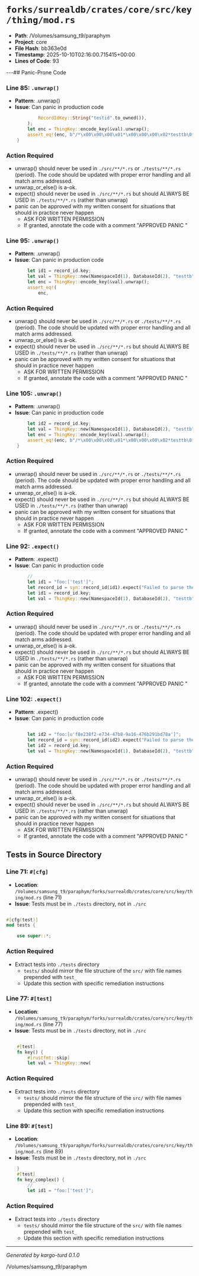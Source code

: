 # `forks/surrealdb/crates/core/src/key/thing/mod.rs`

- **Path**: /Volumes/samsung_t9/paraphym
- **Project**: core
- **File Hash**: bb363e0d  
- **Timestamp**: 2025-10-10T02:16:00.715415+00:00  
- **Lines of Code**: 93

---## Panic-Prone Code


### Line 85: `.unwrap()`

- **Pattern**: .unwrap()
- **Issue**: Can panic in production code

```rust
			RecordIdKey::String("testid".to_owned()),
		);
		let enc = ThingKey::encode_key(&val).unwrap();
		assert_eq!(enc, b"/*\x00\x00\x00\x01*\x00\x00\x00\x02*testtb\0*\0\0\0\x01testid\0");
	}
```

### Action Required

- unwrap() should never be used in `./src/**/*.rs` or `./tests/**/*.rs` (period). The code should be updated with proper error handling and all match arms addressed.
- unwrap_or_else() is a-ok. 
- expect() should never be used in `./src/**/*.rs` but should ALWAYS BE USED in `./tests/**/*.rs` (rather than unwrap)
- panic can be approved with my written consent for situations that should in practice never happen  
  - ASK FOR WRITTEN PERMISSION
  - If granted, annotate the code with a comment "APPROVED PANIC "


### Line 95: `.unwrap()`

- **Pattern**: .unwrap()
- **Issue**: Can panic in production code

```rust
		let id1 = record_id.key;
		let val = ThingKey::new(NamespaceId(1), DatabaseId(2), "testtb", id1);
		let enc = ThingKey::encode_key(&val).unwrap();
		assert_eq!(
			enc,
```

### Action Required

- unwrap() should never be used in `./src/**/*.rs` or `./tests/**/*.rs` (period). The code should be updated with proper error handling and all match arms addressed.
- unwrap_or_else() is a-ok. 
- expect() should never be used in `./src/**/*.rs` but should ALWAYS BE USED in `./tests/**/*.rs` (rather than unwrap)
- panic can be approved with my written consent for situations that should in practice never happen  
  - ASK FOR WRITTEN PERMISSION
  - If granted, annotate the code with a comment "APPROVED PANIC "


### Line 105: `.unwrap()`

- **Pattern**: .unwrap()
- **Issue**: Can panic in production code

```rust
		let id2 = record_id.key;
		let val = ThingKey::new(NamespaceId(1), DatabaseId(2), "testtb", id2);
		let enc = ThingKey::encode_key(&val).unwrap();
		assert_eq!(enc, b"/*\x00\x00\x00\x01*\x00\x00\x00\x02*testtb\0*\0\0\0\x03\0\0\0\x07\0\0\0\0\0\0\0\x10\xf8\xe2\x38\xf2\xe7\x34\x47\xb8\x9a\x16\x47\x6b\x29\x1b\xd7\x8a\x01");
	}
```

### Action Required

- unwrap() should never be used in `./src/**/*.rs` or `./tests/**/*.rs` (period). The code should be updated with proper error handling and all match arms addressed.
- unwrap_or_else() is a-ok. 
- expect() should never be used in `./src/**/*.rs` but should ALWAYS BE USED in `./tests/**/*.rs` (rather than unwrap)
- panic can be approved with my written consent for situations that should in practice never happen  
  - ASK FOR WRITTEN PERMISSION
  - If granted, annotate the code with a comment "APPROVED PANIC "


### Line 92: `.expect()`

- **Pattern**: .expect()
- **Issue**: Can panic in production code

```rust
		//
		let id1 = "foo:['test']";
		let record_id = syn::record_id(id1).expect("Failed to parse the ID");
		let id1 = record_id.key;
		let val = ThingKey::new(NamespaceId(1), DatabaseId(2), "testtb", id1);
```

### Action Required

- unwrap() should never be used in `./src/**/*.rs` or `./tests/**/*.rs` (period). The code should be updated with proper error handling and all match arms addressed.
- unwrap_or_else() is a-ok. 
- expect() should never be used in `./src/**/*.rs` but should ALWAYS BE USED in `./tests/**/*.rs` (rather than unwrap)
- panic can be approved with my written consent for situations that should in practice never happen  
  - ASK FOR WRITTEN PERMISSION
  - If granted, annotate the code with a comment "APPROVED PANIC "


### Line 102: `.expect()`

- **Pattern**: .expect()
- **Issue**: Can panic in production code

```rust

		let id2 = "foo:[u'f8e238f2-e734-47b8-9a16-476b291bd78a']";
		let record_id = syn::record_id(id2).expect("Failed to parse the ID");
		let id2 = record_id.key;
		let val = ThingKey::new(NamespaceId(1), DatabaseId(2), "testtb", id2);
```

### Action Required

- unwrap() should never be used in `./src/**/*.rs` or `./tests/**/*.rs` (period). The code should be updated with proper error handling and all match arms addressed.
- unwrap_or_else() is a-ok. 
- expect() should never be used in `./src/**/*.rs` but should ALWAYS BE USED in `./tests/**/*.rs` (rather than unwrap)
- panic can be approved with my written consent for situations that should in practice never happen  
  - ASK FOR WRITTEN PERMISSION
  - If granted, annotate the code with a comment "APPROVED PANIC "

## Tests in Source Directory


### Line 71: `#[cfg]`

- **Location**: `/Volumes/samsung_t9/paraphym/forks/surrealdb/crates/core/src/key/thing/mod.rs` (line 71)
- **Issue**: Tests must be in `./tests` directory, not in `./src`

```rust

#[cfg(test)]
mod tests {

	use super::*;
```

### Action Required

- Extract tests into `./tests` directory
  - `tests/` should mirror the file structure of the `src/` with file names prepended with `test_`
  - Update this section with specific remediation instructions
  


### Line 77: `#[test]`

- **Location**: `/Volumes/samsung_t9/paraphym/forks/surrealdb/crates/core/src/key/thing/mod.rs` (line 77)
- **Issue**: Tests must be in `./tests` directory, not in `./src`

```rust

	#[test]
	fn key() {
		#[rustfmt::skip]
		let val = ThingKey::new(
```

### Action Required

- Extract tests into `./tests` directory
  - `tests/` should mirror the file structure of the `src/` with file names prepended with `test_`
  - Update this section with specific remediation instructions
  


### Line 89: `#[test]`

- **Location**: `/Volumes/samsung_t9/paraphym/forks/surrealdb/crates/core/src/key/thing/mod.rs` (line 89)
- **Issue**: Tests must be in `./tests` directory, not in `./src`

```rust
	}
	#[test]
	fn key_complex() {
		//
		let id1 = "foo:['test']";
```

### Action Required

- Extract tests into `./tests` directory
  - `tests/` should mirror the file structure of the `src/` with file names prepended with `test_`
  - Update this section with specific remediation instructions
  

---

*Generated by kargo-turd 0.1.0*

/Volumes/samsung_t9/paraphym